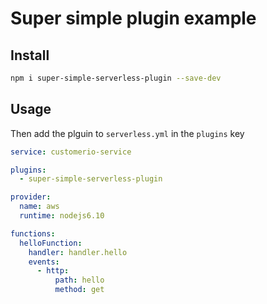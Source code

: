 # Super simple plugin example


## Install
```bash
npm i super-simple-serverless-plugin --save-dev
```

## Usage

Then add the plguin to `serverless.yml` in the `plugins` key

```yml
service: customerio-service

plugins:
  - super-simple-serverless-plugin

provider:
  name: aws
  runtime: nodejs6.10

functions:
  helloFunction:
    handler: handler.hello
    events:
      - http:
          path: hello
          method: get
```